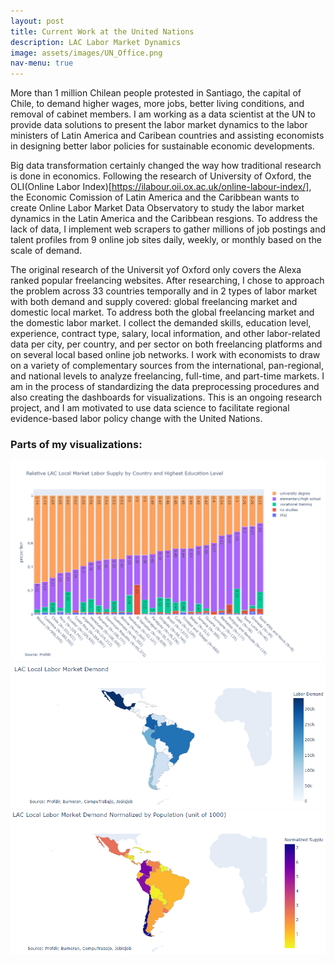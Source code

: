 ```yaml
---
layout: post
title: Current Work at the United Nations
description: LAC Labor Market Dynamics 
image: assets/images/UN_Office.png
nav-menu: true
---
```

More than 1 million Chilean people protested in Santiago, the capital of Chile, to demand higher wages, more jobs, better living conditions, and removal of cabinet members. I am working as a data scientist at the UN to provide data solutions to present the labor market dynamics to the labor ministers of Latin America and Caribean countries and assisting economists in designing better labor policies for sustainable economic developments.

Big data transformation certainly changed the way how traditional research is done in economics. Following the research of University of Oxford, the OLI(Online Labor Index)[https://ilabour.oii.ox.ac.uk/online-labour-index/], the Economic Comission of Latin America and the Caribbean wants to create Online Labor Market Data Observatory to study the labor market dynamics in the Latin America and the Caribbean resgions. To address the lack of data, I implement web scrapers to gather millions of job postings and talent profiles from 9 online job sites daily, weekly, or monthly based on the scale of demand. 

The original research of the Universit yof Oxford only covers the Alexa ranked popular freelancing websites. After researching, I chose to approach the problem across 33 countries temporally and in 2 types of labor market with both demand and supply covered: global freelancing market and domestic local market. To address both the global freelancing market and the domestic labor market. I collect the demanded skills, education level, experience, contract type, salary, local information, and other labor-related data per city, per country, and per sector on both freelancing platforms and on several local based online job networks. I work with economists to draw on a variety of complementary sources from the international, pan-regional, and national levels to analyze freelancing, full-time, and part-time markets. I am in the process of standardizing the data preprocessing procedures and also creating the dashboards for visualizations. This is an ongoing research project, and I am motivated to use data science to facilitate regional evidence-based labor policy change with the United Nations.

<h3>Parts of my visualizations:</h3>
<span class="image fit"><img src="assets/images/local_relative_supply_by_education_level.png" alt="" /></span>
<div class="box alt">
	<div class="row 50% uniform">
		<div class="6u">
			<span class="image fit"><img src="assets/images/local_industry_demand_spatial.png" alt="" /></span>
		</div>
		<div class="6u$">
			<span class="image fit"><img src="assets/images/local_industry_demand_spatial_normalized.png" alt="" /></span>			</div>
	</div>
</div>
